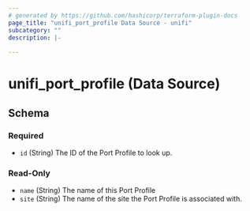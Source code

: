 ```yaml
---
# generated by https://github.com/hashicorp/terraform-plugin-docs
page_title: "unifi_port_profile Data Source - unifi"
subcategory: ""
description: |-
  
---
```


# unifi_port_profile (Data Source)





<!-- schema generated by tfplugindocs -->
## Schema

### Required

- `id` (String) The ID of the Port Profile to look up.

### Read-Only

- `name` (String) The name of this Port Profile
- `site` (String) The name of the site the Port Profile is associated with.
